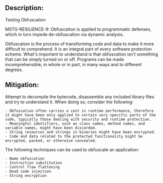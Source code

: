 ## Description:

Testing Obfuscation

MSTG-RESILIENCE-9: Obfuscation is applied to programmatic defenses, which in turn impede de-obfuscation via dynamic analysis.

Obfuscation is the process of transforming code and data to make it more difficult to comprehend. It is an integral part of every software protection scheme. What's important to understand is that obfuscation isn't something that can be simply turned on or off. Programs can be made incomprehensible, in whole or in part, in many ways and to different degrees.


## Mitigation:

Attempt to decompile the bytecode, disassemble any included library files and try to understand it. When doing so, consider the following:

	- Obfuscation often carries a cost in runtime performance, therefore it might have been only applied to certain very specific parts of the code, typically those dealing with security and runtime protection.
	- Meaningful identifiers, such as class names, method names, and variable names, might have been discarded.
	- String resources and strings in binaries might have been encrypted.
	- Code and data related to the protected functionality might be encrypted, packed, or otherwise concealed.

The following techniques can be used to obfuscate an application:

	- Name obfuscation
	- Instruction substitution
	- Control flow flattening
	- Dead code injection
	- String encryption
